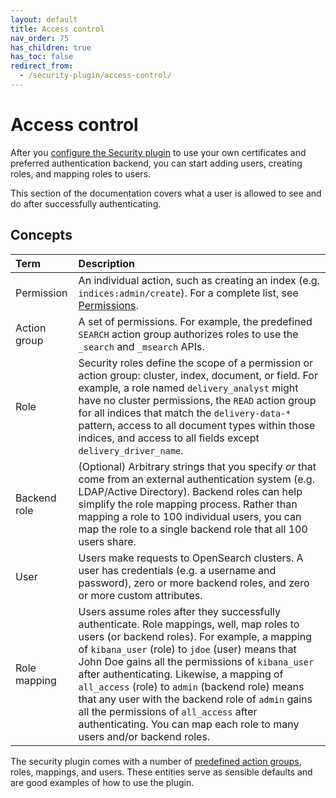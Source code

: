 ```yaml
---
layout: default
title: Access control
nav_order: 75
has_children: true
has_toc: false
redirect_from:
  - /security-plugin/access-control/
---
```


# Access control

After you [configure the Security plugin]({{site.url}}{{site.baseurl}}/security-plugin/configuration/index/) to use your own certificates and preferred authentication backend, you can start adding users, creating roles, and mapping roles to users.

This section of the documentation covers what a user is allowed to see and do after successfully authenticating.


## Concepts

Term | Description
:--- | :---
Permission | An individual action, such as creating an index (e.g. `indices:admin/create`). For a complete list, see [Permissions]({{site.url}}{{site.baseurl}}/security-plugin/access-control/permissions/).
Action group | A set of permissions. For example, the predefined `SEARCH` action group authorizes roles to use the `_search` and `_msearch` APIs.
Role | Security roles define the scope of a permission or action group: cluster, index, document, or field. For example, a role named `delivery_analyst` might have no cluster permissions, the `READ` action group for all indices that match the `delivery-data-*` pattern, access to all document types within those indices, and access to all fields except `delivery_driver_name`.
Backend role | (Optional) Arbitrary strings that you specify *or* that come from an external authentication system (e.g. LDAP/Active Directory). Backend roles can help simplify the role mapping process. Rather than mapping a role to 100 individual users, you can map the role to a single backend role that all 100 users share.
User | Users make requests to OpenSearch clusters. A user has credentials (e.g. a username and password), zero or more backend roles, and zero or more custom attributes.
Role mapping | Users assume roles after they successfully authenticate. Role mappings, well, map roles to users (or backend roles). For example, a mapping of `kibana_user` (role) to `jdoe` (user) means that John Doe gains all the permissions of `kibana_user` after authenticating. Likewise, a mapping of `all_access` (role) to `admin` (backend role) means that any user with the backend role of `admin` gains all the permissions of `all_access` after authenticating. You can map each role to many users and/or backend roles.

The security plugin comes with a number of [predefined action groups]({{site.url}}{{site.baseurl}}/security-plugin/access-control/default-action-groups/), roles, mappings, and users. These entities serve as sensible defaults and are good examples of how to use the plugin.
